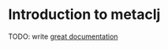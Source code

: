 # Introduction to metaclj

TODO: write [great documentation](http://jacobian.org/writing/what-to-write/)
